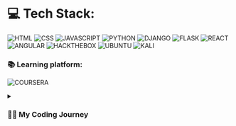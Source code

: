 # 💻 Tech Stack:
![HTML](https://img.shields.io/badge/HTML5-E34F26?style=for-the-badge&logo=html5&logoColor=white) 
![CSS](https://img.shields.io/badge/CSS3-1572B6?style=for-the-badge&logo=css3&logoColor=white) 
![JAVASCRIPT](https://img.shields.io/badge/JavaScript-323330?style=for-the-badge&logo=javascript&logoColor=F7DF1E)
![PYTHON](https://img.shields.io/badge/Python-FFD43B?style=for-the-badge&logo=python&logoColor=blue)
![DJANGO](https://img.shields.io/badge/Django-092E20?style=for-the-badge&logo=django&logoColor=green)
![FLASK](https://img.shields.io/badge/Flask-000000?style=for-the-badge&logo=flask&logoColor=white)
![REACT](https://img.shields.io/badge/React-20232A?style=for-the-badge&logo=react&logoColor=61DAFB)
![ANGULAR](https://img.shields.io/badge/Angular-DD0031?style=for-the-badge&logo=angular&logoColor=white)
![HACKTHEBOX](https://img.shields.io/badge/HackTheBox-111927?style=for-the-badge&logo=Hack%20The%20Box&logoColor=9FEF00)
![UBUNTU](https://img.shields.io/badge/Ubuntu-E95420?style=for-the-badge&logo=ubuntu&logoColor=white)
![KALI](https://img.shields.io/badge/Kali_Linux-557C94?style=for-the-badge&logo=kali-linux&logoColor=white)

### 📚 Learning platform:
![COURSERA](https://img.shields.io/badge/Coursera-0056D2?style=for-the-badge&logo=Coursera&logoColor=white)</br>

<details> <summary><h3>👨‍💻 My Coding Journey</h3></summary>
      My passion for Web Development ignited during my teenage years while attempting to create RuneScape private servers. Despite initial struggles with Java, I found my forte in Front-End development, excelling in HTML, CSS, and JavaScript. I've expanded my skills with React and Django, and I'm steadily advancing in Python, with aspirations to explore C++ or Rust. Having completed around 10 Professional Certificates, including three courses at MIT, I'm currently pursuing a degree in Science and Computer Information Systems at the University of Maine Augusta. Proficient in Linux, I favor Ubuntu as my daily driver, having also explored Kali and HTB. My overarching goal is to create impactful projects, showcasing that perseverance can overcome life's challenges.


<!--
**tristanjc2/tristanjc2** is a ✨ _special_ ✨ repository because its `README.md` (this file) appears on your GitHub profile.

Here are some ideas to get you started:

- 🔭 I’m currently working on ...
- 🌱 I’m currently learning ...
- 👯 I’m looking to collaborate on ...
- 🤔 I’m looking for help with ...
- 💬 Ask me about ...
- 📫 How to reach me: ...
- 😄 Pronouns: ...
- ⚡ Fun fact: ...
-->
